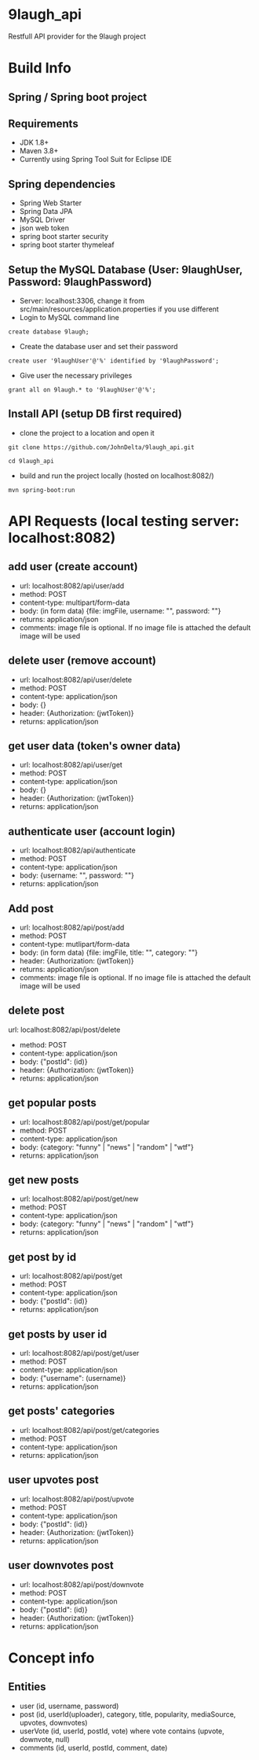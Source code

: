 # 9laugh_api

Restfull API provider for the 9laugh project

# Build Info

## Spring / Spring boot project

## Requirements
- JDK 1.8+
- Maven 3.8+
- Currently using Spring Tool Suit for Eclipse IDE

## Spring dependencies
- Spring Web Starter
- Spring Data JPA
- MySQL Driver
- json web token
- spring boot starter security
- spring boot starter thymeleaf

## Setup the MySQL Database (User: 9laughUser, Password: 9laughPassword)
- Server: localhost:3306, change it from src/main/resources/application.properties if you use different
- Login to MySQL command line

` create database 9laugh; `

- Create the database user and set their password

` create user '9laughUser'@'%' identified by '9laughPassword'; `

- Give user the necessary privileges

` grant all on 9laugh.* to '9laughUser'@'%'; `

## Install API (setup DB first required)
- clone the project to a location and open it

` git clone https://github.com/JohnDelta/9laugh_api.git `

` cd 9laugh_api `

- build and run the project locally (hosted on localhost:8082/)

` mvn spring-boot:run `
	
# API Requests (local testing server: localhost:8082)

## add user (create account)
- url: localhost:8082/api/user/add
- method: POST
- content-type: multipart/form-data
- body: (in form data) {file: imgFile, username: "", password: ""}
- returns: application/json
- comments: image file is optional. If no image file is attached the default image will be used

## delete user (remove account)
- url: localhost:8082/api/user/delete
- method: POST
- content-type: application/json
- body: {}
- header: {Authorization: (jwtToken)}
- returns: application/json

## get user data (token's owner data)
- url: localhost:8082/api/user/get
- method: POST
- content-type: application/json
- body: {}
- header: {Authorization: (jwtToken)}
- returns: application/json

## authenticate user (account login)
- url: localhost:8082/api/authenticate
- method: POST
- content-type: application/json
- body: {username: "", password: ""}
- returns: application/json

## Add post
- url: localhost:8082/api/post/add
- method: POST
- content-type: mutlipart/form-data
- body: (in form data) {file: imgFile, title: "", category: ""}
- header: {Authorization: (jwtToken)}
- returns: application/json
- comments: image file is optional. If no image file is attached the default image will be used

## delete post
url: localhost:8082/api/post/delete
- method: POST
- content-type: application/json
- body: {"postId": (id)}
- header: {Authorization: (jwtToken)}
- returns: application/json

## get popular posts
- url: localhost:8082/api/post/get/popular
- method: POST
- content-type: application/json
- body: {category: "funny" | "news" | "random" | "wtf"}
- returns: application/json

## get new posts
- url: localhost:8082/api/post/get/new
- method: POST
- content-type: application/json
- body: {category: "funny" | "news" | "random" | "wtf"}
- returns: application/json

## get post by id
- url: localhost:8082/api/post/get
- method: POST
- content-type: application/json
- body: {"postId": (id)}
- returns: application/json

## get posts by user id
- url: localhost:8082/api/post/get/user
- method: POST
- content-type: application/json
- body: {"username": (username)}
- returns: application/json

## get posts' categories
- url: localhost:8082/api/post/get/categories
- method: POST
- content-type: application/json
- returns: application/json

## user upvotes post
- url: localhost:8082/api/post/upvote
- method: POST
- content-type: application/json
- body: {"postId": (id)}
- header: {Authorization: (jwtToken)}
- returns: application/json

## user downvotes post
- url: localhost:8082/api/post/downvote
- method: POST
- content-type: application/json
- body: {"postId": (id)}
- header: {Authorization: (jwtToken)}
- returns: application/json

# Concept info

## Entities
- user (id, username, password)
- post (id, userId(uploader), category, title, popularity, mediaSource, upvotes, downvotes)
- userVote (id, userId, postId, vote) where vote contains (upvote, downvote, null)
- comments (id, userId, postId, comment, date)










